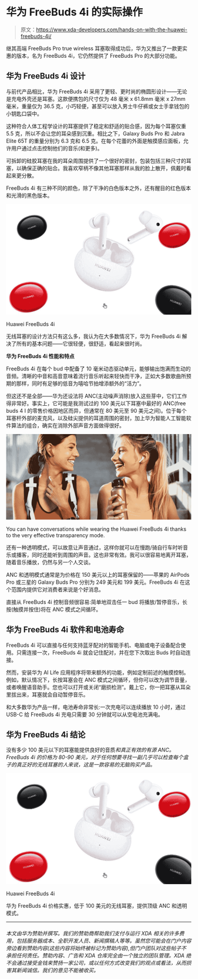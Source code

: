 # 华为 FreeBuds 4i 的实际操作

> 原文：<https://www.xda-developers.com/hands-on-with-the-huawei-freebuds-4i/>

继其高端 FreeBuds Pro true wireless 耳塞取得成功后，华为又推出了一款更实惠的版本，名为 FreeBuds 4i，它仍然提供了 FreeBuds Pro 的大部分功能。

## 华为 FreeBuds 4i 设计

与前代产品相比，华为 FreeBuds 4i 采用了更轻、更时尚的椭圆形设计——无论是充电外壳还是耳塞。这款便携包的尺寸仅为 48 毫米 x 61.8mm 毫米 x 27mm 毫米，重量仅为 36.5 克，小巧轻便，甚至可以放入男士牛仔裤或女士手拿钱包的小钥匙口袋中。

这种符合人体工程学设计的耳塞提供了稳定和舒适的贴合感，因为每个耳塞仅重 5.5 克，所以不会让您的耳朵感到沉重。相比之下，Galaxy Buds Pro 和 Jabra Elite 65T 的重量分别为 6.3 克和 6.5 克。在每个花蕾的外面是触摸感应面板，允许用户通过点击控制他们的音乐(和更多)。

可拆卸的硅胶耳塞在我的耳朵周围提供了一个很好的密封，包装包括三种尺寸的耳塞，以确保正确的贴合。我喜欢窄柄不像其他耳塞那样从我的脸上散开，佩戴时看起来更分散。

FreeBuds 4i 有三种不同的颜色，除了干净的白色版本之外，还有醒目的红色版本和光滑的黑色版本。

 <picture>![The Huawei FreeBuds 4i are affordable, sub-$100 wireless earbuds that offer top tier ANC and transparency mode.](img/2ff7fc8bd5de9faec85f98e3e735103b.png)</picture> 

Huawei FreeBuds 4i

无线耳塞的设计方法只有这么多，我认为在大多数情况下，华为 FreeBuds 4i 解决了所有的基本问题——它很轻便，很舒适，看起来很时尚。

**华为 FreeBuds 4i 性能和特点**

FreeBuds 4i 在每个 bud 中配备了 10 毫米动态驱动单元，能够输出饱满而生动的音频。清晰的中音和高音意味着流行音乐听起来轻快而干净，正如大多数歌曲所预期的那样，同时有足够的低音为嘻哈节拍增添额外的“活力”。

但这还不是全部——华为还设法将 ANC(主动噪声消除)放入这些芽中，它们工作得非常好。事实上，它可能是我测试过的 100 美元以下耳塞中最好的 ANC(free buds 4 I 的零售价格因地区而异，但通常在 80 美元至 90 美元之间)。位于每个耳塞杆外部的麦克风，以及硅尖提供的耳道周围的密封，加上华为智能人工智能软件算法的组合，确实在消除外部声音方面做得很好。

 <picture>![Official product shots of the 4i from Huawei](img/fc522fc6841b4a00731139d60c5b8f5f.png)</picture> 

You can have conversations while wearing the Huawei FreeBuds 4i thanks to the very effective transparency mode.

还有一种透明模式，可以故意让声音通过，这样你就可以在慢跑/骑自行车时听音乐或播客，同时还能听到周围的声音。这也非常有效。我可以很容易地离开耳塞，随着音乐播放，仍然与另一个人交谈。

ANC 和透明模式通常是为价格在 150 美元以上的耳塞保留的——苹果的 AirPods Pro 或三星的 Galaxy Buds Pro 分别为 249 美元和 199 美元。FreeBuds 4i 在这个范围内提供它对消费者来说是个好消息。

直接从 FreeBuds 4i 控制音频很容易:简单地双击任一 bud 将播放/暂停音乐，长按(触摸并按住)将在 ANC 模式之间循环。

## 华为 FreeBuds 4i 软件和电池寿命

FreeBuds 4i 可以直接与任何支持蓝牙配对的智能手机、电脑或电子设备配合使用。只需连接一次，FreeBuds 4i 就会记住配对，并在您下次取出 Buds 时自动连接。

然而，安装华为 AI Life 应用程序将带来额外的功能，例如定制前述的触摸控制。例如，默认情况下，长按耳塞会在 ANC 模式之间循环，但你可以改为调节音量，或者唤醒语音助手。您也可以打开或关闭“磨损检测”。戴上它，你一把耳塞从耳朵里拔出来，耳塞就会自动暂停音乐。

和大多数华为产品一样，电池寿命非常长:一次充电可以连续播放 10 小时，通过 USB-C 给 FreeBuds 4i 充电只需要 30 分钟就可以从空电池充满电。

## 华为 FreeBuds 4i 结论

没有多少 100 美元以下的耳塞能提供良好的音质*和真正有效的有源 ANC。FreeBuds 4i 的价格为 80-90 美元，对于任何想要寻找一副几乎可以检查每个盒子的真正好的无线耳塞的人来说，这是一款容易的无脑购买产品。*

 <picture>![The Huawei FreeBuds 4i are affordable, sub-$100 wireless earbuds that offer top tier ANC and transparency mode.](img/2ff7fc8bd5de9faec85f98e3e735103b.png)</picture> 

Huawei FreeBuds 4i

华为 FreeBuds 4i 价格实惠，低于 100 美元的无线耳塞，提供顶级 ANC 和透明模式。

* * *

###### *本文由华为赞助并撰写。我们的赞助商帮助我们支付与运行 XDA 相关的许多费用，包括服务器成本、全职开发人员、新闻撰稿人等等。虽然您可能会在门户内容旁边看到赞助内容(这些内容将始终被标记为赞助内容),但门户团队对这些帖子不承担任何责任。赞助内容、广告和 XDA 仓库完全由一个独立的团队管理。XDA 绝不会通过接受金钱来赞扬一家公司，或以任何方式改变我们的观点或看法，从而损害其新闻诚信。我们的意见不能被收买。*